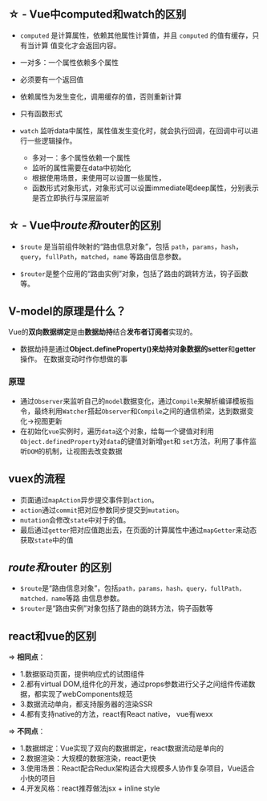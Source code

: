 ## ☆ - Vue中computed和watch的区别
- `computed` 是计算属性，依赖其他属性计算值，并且 `computed` 的值有缓存，只有当计算
值变化才会返回内容。 
 - 一对多：一个属性依赖多个属性
 - 必须要有一个返回值
 - 依赖属性为发生变化，调用缓存的值，否则重新计算
 - 只有函数形式

- `watch` 监听data中属性，属性值发生变化时，就会执行回调，在回调中可以进行一些逻辑操作。
  - 多对一：多个属性依赖一个属性
  - 监听的属性需要在data中初始化
  - 根据使用场景，来使用可以设置一些属性，
  - 函数形式对象形式，对象形式可以设置immediate喝deep属性，分别表示是否立即执行与深层监听

## ☆ - Vue中$route和$router的区别

- `$route` 是当前组件映射的“路由信息对象”，包括 `path`，`params`，`hash`，`query`，`fullPath`，`matched`，`name` 等路由信息参数。

- `$router`是整个应用的“路由实例”对象，包括了路由的跳转方法，钩子函数等。

## V-model的原理是什么？
Vue的**双向数据绑定**是由**数据劫持**结合**发布者订阅者**实现的。 
- 数据劫持是通过**Object.defineProperty()**来劫持对象数据的**setter**和**getter**操作。 在数据变动时作你想做的事

### 原理 

- 通过`Observer`来监听自己的`model`数据变化，通过`Compile`来解析编译模板指令，最终利用`Watcher`搭起`Observer`和`Compile`之间的通信桥梁，达到数据变化->视图更新
- 在初始化`vue`实例时，遍历`data`这个对象，给每一个键值对利用`Object.definedProperty`对`data`的键值对新增`get`和
`set`方法，利用了事件监听`DOM`的机制，让视图去改变数据

## vuex的流程
- 页面通过`mapAction`异步提交事件到`action`。
- `action`通过`commit`把对应参数同步提交到`mutation`。
- `mutation`会修改`state`中对于的值。 
- 最后通过`getter`把对应值跑出去，在页面的计算属性中通过`mapGetter`来动态获取`state`中的值

##  $route 和$router 的区别

- `$route`是“路由信息对象”，包括`path，params，hash，query，fullPath，matched，name`等路
由信息参数。
- `$router`是“路由实例”对象包括了路由的跳转方法，钩子函数等

## react和vue的区别
=> **相同点**： 
- 1.数据驱动页面，提供响应式的试图组件 
- 2.都有virtual DOM,组件化的开发，通过props参数进行父子之间组件传递数据，都实现了webComponents规范 
- 3.数据流动单向，都支持服务器的渲染SSR 
- 4.都有支持native的方法，react有React native， vue有wexx

=> **不同点**： 
- 1.数据绑定：Vue实现了双向的数据绑定，react数据流动是单向的 
- 2.数据渲染：大规模的数据渲染，react更快 
- 3.使用场景：React配合Redux架构适合大规模多人协作复杂项目，Vue适合小快的项目 
- 4.开发风格：react推荐做法jsx + inline style